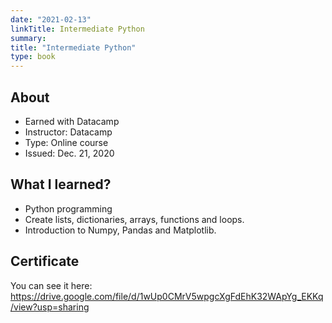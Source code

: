 ```yaml
---
date: "2021-02-13"
linkTitle: Intermediate Python
summary: 
title: "Intermediate Python"
type: book
---
```


## About

- Earned with Datacamp
- Instructor: Datacamp
- Type: Online course
- Issued: Dec. 21, 2020

## What I learned?

- Python programming
- Create lists, dictionaries, arrays, functions and loops.
- Introduction to Numpy, Pandas and Matplotlib.

## Certificate

You can see it here: https://drive.google.com/file/d/1wUp0CMrV5wpgcXgFdEhK32WApYg_EKKq/view?usp=sharing 